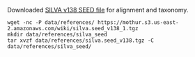 Downloaded [SILVA v138 SEED file](http://mothur.org/wiki/silva_reference_files/) for alignment and taxonomy.

```
wget -nc -P data/references/ https://mothur.s3.us-east-2.amazonaws.com/wiki/silva.seed_v138_1.tgz
mkdir data/references/silva_seed
tar xvzf data/references/silva.seed_v138.tgz -C data/references/silva_seed/
```

